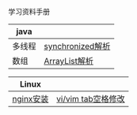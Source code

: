 学习资料手册

 |java||
 |--|--|
 |多线程|[synchronized解析](study-notes/java/synchronized.md) |[FutureTask解析](study-notes/java/FutureTask.md)
 |数组|[ArrayList解析](study-notes/java/ArrayList.md)|[Vector解析](study-notes/java/Vector.md)



|Linux||
|--|--|
|[nginx安装](study-notes/linux/nginx.md)|[vi/vim tab空格修改](study-notes/linux/vim.vi.tabl.space.md)|[桌面快捷添加](study-notes/linux/desktop.md)
